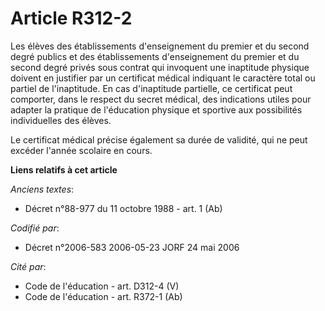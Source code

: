 # Article R312-2

Les élèves des établissements d'enseignement du premier et du second degré publics et des établissements d'enseignement du
premier et du second degré privés sous contrat qui invoquent une inaptitude physique doivent en justifier par un certificat
médical indiquant le caractère total ou partiel de l'inaptitude. En cas d'inaptitude partielle, ce certificat peut comporter,
dans le respect du secret médical, des indications utiles pour adapter la pratique de l'éducation physique et sportive aux
possibilités individuelles des élèves.

Le certificat médical précise également sa durée de validité, qui ne peut excéder l'année scolaire en cours.

**Liens relatifs à cet article**

_Anciens textes_:

  - Décret n°88-977 du 11 octobre 1988 - art. 1 (Ab)

_Codifié par_:

  - Décret n°2006-583 2006-05-23 JORF 24 mai 2006

_Cité par_:

  - Code de l'éducation - art. D312-4 (V)
  - Code de l'éducation - art. R372-1 (Ab)
